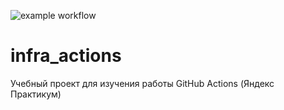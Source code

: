 ![example workflow](https://github.com/banes31/infra_actions/actions/workflows/main.yml/badge.svg)

# infra_actions
Учебный проект для изучения работы GitHub Actions (Яндекс Практикум)
